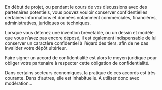 En début de projet, ou pendant le cours de vos discussions avec des partenaires potentiels, vous pouvez vouloir conserver confidentielles certaines informations et données notamment commerciales, financières, administratives, juridiques ou techniques.

Lorsque vous détenez une invention brevetable, ou un dessin et modèle que vous n’avez pas encore déposé, il est également indispensable de lui conserver un caractère confidentiel à l’égard des tiers, afin de ne pas invalider votre dépôt ultérieur.

Faire signer un accord de confidentialité est alors le moyen juridique pour obliger votre partenaire à respecter cette obligation de confidentialité.

Dans certains secteurs économiques, la pratique de ces accords est très courante. Dans d’autres, elle est inhabituelle. A utiliser donc avec modération…